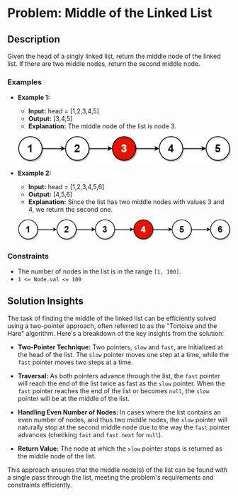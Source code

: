 # Problem: Middle of the Linked List

## Description

Given the head of a singly linked list, return the middle node of the linked list. If there are two middle nodes, return the second middle node.

### Examples

- **Example 1:**
  - **Input:** head = [1,2,3,4,5]
  - **Output:** [3,4,5]
  - **Explanation:** The middle node of the list is node 3.
  
  ![Middle of the Linked List Example 1](lc-midlist1.jpg "Middle Example 1")

- **Example 2:**
  - **Input:** head = [1,2,3,4,5,6]
  - **Output:** [4,5,6]
  - **Explanation:** Since the list has two middle nodes with values 3 and 4, we return the second one.
  
  ![Middle of the Linked List Example 2](lc-midlist2.jpg "Middle Example 2")

### Constraints

- The number of nodes in the list is in the range `[1, 100]`.
- `1 <= Node.val <= 100`

## Solution Insights

The task of finding the middle of the linked list can be efficiently solved using a two-pointer approach, often referred to as the "Tortoise and the Hare" algorithm. Here's a breakdown of the key insights from the solution:

- **Two-Pointer Technique:** Two pointers, `slow` and `fast`, are initialized at the head of the list. The `slow` pointer moves one step at a time, while the `fast` pointer moves two steps at a time.

- **Traversal:** As both pointers advance through the list, the `fast` pointer will reach the end of the list twice as fast as the `slow` pointer. When the `fast` pointer reaches the end of the list or becomes `null`, the `slow` pointer will be at the middle of the list.

- **Handling Even Number of Nodes:** In cases where the list contains an even number of nodes, and thus two middle nodes, the `slow` pointer will naturally stop at the second middle node due to the way the `fast` pointer advances (checking `fast` and `fast.next` for `null`).

- **Return Value:** The node at which the `slow` pointer stops is returned as the middle node of the list.

This approach ensures that the middle node(s) of the list can be found with a single pass through the list, meeting the problem's requirements and constraints efficiently.